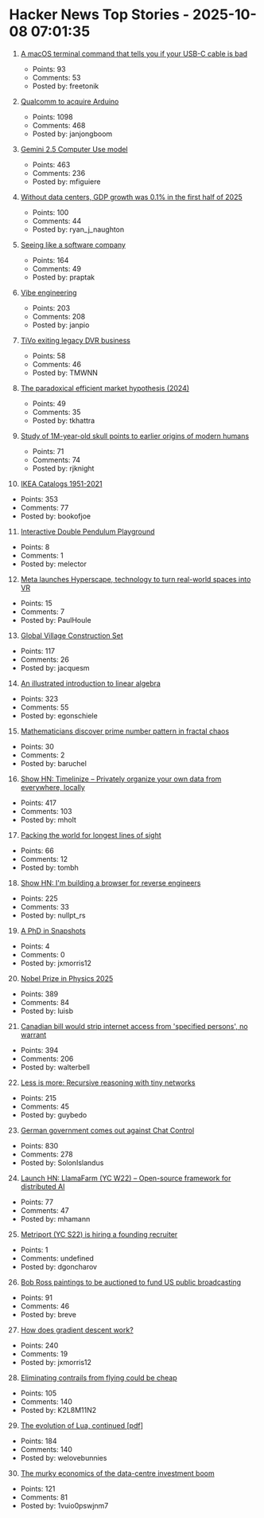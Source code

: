 # Hacker News Top Stories - 2025-10-08 07:01:35

1. [A macOS terminal command that tells you if your USB-C cable is bad](https://kau.sh/blog/usbi/)
   - Points: 93
   - Comments: 53
   - Posted by: freetonik

2. [Qualcomm to acquire Arduino](https://www.qualcomm.com/news/releases/2025/10/qualcomm-to-acquire-arduino-accelerating-developers--access-to-i)
   - Points: 1098
   - Comments: 468
   - Posted by: janjongboom

3. [Gemini 2.5 Computer Use model](https://blog.google/technology/google-deepmind/gemini-computer-use-model/)
   - Points: 463
   - Comments: 236
   - Posted by: mfiguiere

4. [Without data centers, GDP growth was 0.1% in the first half of 2025](https://fortune.com/2025/10/07/data-centers-gdp-growth-zero-first-half-2025-jason-furman-harvard-economist/)
   - Points: 100
   - Comments: 44
   - Posted by: ryan_j_naughton

5. [Seeing like a software company](https://www.seangoedecke.com/seeing-like-a-software-company/)
   - Points: 164
   - Comments: 49
   - Posted by: praptak

6. [Vibe engineering](https://simonwillison.net/2025/Oct/7/vibe-engineering/)
   - Points: 203
   - Comments: 208
   - Posted by: janpio

7. [TiVo exiting legacy DVR business](https://www.mediaplaynews.com/tivo-exiting-legacy-dvr-business/)
   - Points: 58
   - Comments: 46
   - Posted by: TMWNN

8. [The paradoxical efficient market hypothesis (2024)](https://3quarksdaily.com/3quarksdaily/2024/09/the-paradoxical-efficient-market-hypothesis.html)
   - Points: 49
   - Comments: 35
   - Posted by: tkhattra

9. [Study of 1M-year-old skull points to earlier origins of modern humans](https://www.theguardian.com/science/2025/sep/25/study-of-1m-year-old-skull-points-to-earlier-origins-of-modern-humans)
   - Points: 71
   - Comments: 74
   - Posted by: rjknight

10. [IKEA Catalogs 1951-2021](https://ikeamuseum.com/en/explore/ikea-catalogue/)
   - Points: 353
   - Comments: 77
   - Posted by: bookofjoe

11. [Interactive Double Pendulum Playground](https://theabbie.github.io/DoublePendulum/)
   - Points: 8
   - Comments: 1
   - Posted by: melector

12. [Meta launches Hyperscape, technology to turn real-world spaces into VR](https://techcrunch.com/2025/09/17/meta-launches-hyperscape-technology-to-turn-real-world-spaces-into-vr/)
   - Points: 15
   - Comments: 7
   - Posted by: PaulHoule

13. [Global Village Construction Set](https://www.opensourceecology.org/gvcs/)
   - Points: 117
   - Comments: 26
   - Posted by: jacquesm

14. [An illustrated introduction to linear algebra](https://www.ducktyped.org/p/an-illustrated-introduction-to-linear)
   - Points: 323
   - Comments: 55
   - Posted by: egonschiele

15. [Mathematicians discover prime number pattern in fractal chaos](https://www.scientificamerican.com/article/mathematicians-discover-prime-number-pattern-in-fractal-chaos/)
   - Points: 30
   - Comments: 2
   - Posted by: baruchel

16. [Show HN: Timelinize – Privately organize your own data from everywhere, locally](https://timelinize.com)
   - Points: 417
   - Comments: 103
   - Posted by: mholt

17. [Packing the world for longest lines of sight](https://tombh.co.uk/packing-world-lines-of-sight)
   - Points: 66
   - Comments: 12
   - Posted by: tombh

18. [Show HN: I'm building a browser for reverse engineers](https://nullpt.rs/reverse-engineering-browser)
   - Points: 225
   - Comments: 33
   - Posted by: nullpt_rs

19. [A PhD in Snapshots](https://rbharath.github.io/A-PhD-In-Snapshots/)
   - Points: 4
   - Comments: 0
   - Posted by: jxmorris12

20. [Nobel Prize in Physics 2025](https://www.nobelprize.org/prizes/physics/2025/popular-information/)
   - Points: 389
   - Comments: 84
   - Posted by: luisb

21. [Canadian bill would strip internet access from 'specified persons', no warrant](https://nationalpost.com/opinion/canadian-bill-would-strip-internet-access-from-specified-persons)
   - Points: 394
   - Comments: 206
   - Posted by: walterbell

22. [Less is more: Recursive reasoning with tiny networks](https://alexiajm.github.io/2025/09/29/tiny_recursive_models.html)
   - Points: 215
   - Comments: 45
   - Posted by: guybedo

23. [German government comes out against Chat Control](https://xcancel.com/paddi_hansen/status/1975595307800142205)
   - Points: 830
   - Comments: 278
   - Posted by: SolonIslandus

24. [Launch HN: LlamaFarm (YC W22) – Open-source framework for distributed AI](https://github.com/llama-farm/llamafarm)
   - Points: 77
   - Comments: 47
   - Posted by: mhamann

25. [Metriport (YC S22) is hiring a founding recruiter](https://www.ycombinator.com/companies/metriport/jobs/uq6CuhA-founding-recruiter)
   - Points: 1
   - Comments: undefined
   - Posted by: dgoncharov

26. [Bob Ross paintings to be auctioned to fund US public broadcasting](https://www.bbc.com/news/articles/cly10275v5zo)
   - Points: 91
   - Comments: 46
   - Posted by: breve

27. [How does gradient descent work?](https://centralflows.github.io/part1/)
   - Points: 240
   - Comments: 19
   - Posted by: jxmorris12

28. [Eliminating contrails from flying could be cheap](https://www.sustainabilitybynumbers.com/p/eliminating-contrails)
   - Points: 105
   - Comments: 140
   - Posted by: K2L8M11N2

29. [The evolution of Lua, continued [pdf]](https://www.lua.org/doc/cola.pdf)
   - Points: 184
   - Comments: 140
   - Posted by: welovebunnies

30. [The murky economics of the data-centre investment boom](https://www.economist.com/business/2025/09/30/the-murky-economics-of-the-data-centre-investment-boom)
   - Points: 121
   - Comments: 81
   - Posted by: 1vuio0pswjnm7

